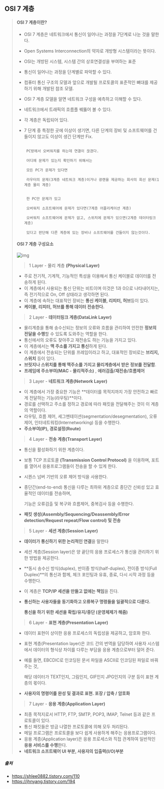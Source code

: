 ## OSI 7 계층

> #### OSI 7 계층이란?
>
> - OSI 7 계층은 네트워크에서 통신이 일어나는 과정을 7단계로 나눈 것을 말한다. 
>
> - Open Systems Interconnection의 약자로 개방형 시스템이라는 뜻이다.
>
> - OSI는 개방된 시스템, 시스템 간의 상호연결성을 부여하는 표준 
>
> - 통신이 일어나는 과정을 단계별로 파악할 수 있다.
>
> - 컴퓨터 통신 구조의 모델과 앞으로 개발될 프로토콜의 표준적인 뼈대를 제공하기 위해 개발된 참조 모델.
>
> - OSI 7 계층 모델을 알면 네트워크 구성을 예측하고 이해할 수 있다.
>
> - 네트워크에서 트래픽의 흐름플 꿰뚫어 볼 수 있다.
>
> - 각 계층은 독립되어 있다.
>
> - 7 단계 중 특정한 곳에 이상이 생기면, 다른 단계의 장비 및 소프트웨어를 건들이지 않고도 이상이 생긴 단계만 Fix.
>
>   ```
>   
>    PC방에서 오버워치를 하는데 연결이 끊겼다.
>   
>    어디에 문제가 있는지 확인하기 위해서는
>   
>    모든 PC가 문제가 있다면
>   
>    라우터의 문제(3계층 네트워크 계층)이거나 광랜을 제공하는 회사의 회선 문제(1계층 물리 계층)
>   
>   
>    한 PC만 문제가 있고  
>   
>    오버워치 소프트웨어에 문제가 있다면(7계층 어플리케이션 계층)
>   
>    오버워치 소프트웨어에 문제가 없고, 스위치에 문제가 있으면(2계층 데이터링크 계층)
>   
>    있다고 판단해 다른 계층에 있는 장비나 소프트웨어를 건들이지 않는것이다.
>   ```
>
>   
>
> #### OSI 7 계층 구성요소
>
> ![img](https://t1.daumcdn.net/cfile/tistory/995EFF355B74179035)
>
> >  1 Layer - 물리 계층 **(Physical Layer)**
>
> - 주로 전기적, 기계적, 기능적인 특성을 이용해서 통신 케이블로 데이터를 전송하게 된다. 
> - 이 계층에서 사용되는 통신 단위는 비트이며 이것은 1과 0으로 나타내어지는, 즉 전기적으로 On, Off 상태라고 생각하면 된다. 
> - 이 계층에 속하는 대표적인 장비는 **통신 케이블, 리피터, 허브**등이 있다.
> - **케이블, 리피터, 허브를 통해 데이터 전송한다.**
>
> 
>
> > 2 Layer - **데이터링크 계층(DataLink Layer)**
>
> - 물리계층을 통해 송수신되는 정보의 오류와 흐름을 관리하여 안전한 **정보의 전달을 수행**할 수 있도록 도와주는 역할을 한다. 
> - 통신에서의 오류도 찾아주고 재전송도 하는 기능을 가지고 있다.
> - 이 계층에서는 **맥 주소를 가지고 통신**하게 된다. 
> - 이 계층에서 전송되는 단위를 프레임이라고 하고, 대표적인 장비로는 **브리지, 스위치** 등이 있다.
> - **브릿지나 스위치를 통해 맥주소를 가지고 물리계층에서 받은 정보를 전달함**.
> - **프레임에 주소부여(MAC - 물리적주소)** , **에러검출/재전송/흐름제어**
>
> 
>
> >  3 Layer - **네트워크 계층(Network Layer)**
>
> - 이 계층에서 가장 중요한 기능은 **데이터를 목적지까지 가장 안전하고 빠르게 전달하는 기능(라우팅)**이다. 
> - 경로를 선택하고 주소를 정하고 경로에 따라 패킷을 전달해주는 것이 이 계층의 역할이다. 
> - 라우팅, 흐름 제어, 세그멘테이션(segmentation/desegmentation), 오류 제어, 인터네트워킹(Internetworking) 등을 수행한다. 
> - **주소부여(IP), 경로설정(Route)**
>
> 
>
> >  4 Layer - **전송 계층(Transport Layer)** 
>
> - 통신을 활성화하기 위한 계층이다. 
>
> - 보통 TCP 프로토콜 **(Transmission Control Protocol)** 을 이용하며, 포트를 열어서 응용프로그램들이 전송을 할 수 있게 한다. 
>
> - 시퀀스 넘버 기반의 오류 제어 방식을 사용한다. 
>
> - 종단간(end-to-end) 통신을 다루는 최하위 계층으로 종단간 신뢰성 있고 효율적인 데이터를 전송하며, 
>
>   기능은 오류검출 및 복구와 흐름제어, 중복검사 등을 수행한다.
>
> - **패킷 생성(Assembly/Sequencing/Deassembly/Error detection/Request repeat/Flow control) 및 전송**
>
> 
>
> > 5 Layer - **세션 계층(Session Layer)** 
>
> - **데이터가 통신하기 위한 논리적인 연결**을 말한다
>
> - 세션 계층(Session layer)은 양 끝단의 응용 프로세스가 통신을 관리하기 위한 방법을 제공한다. 
>
> - **동시 송수신 방식(duplex), 반이중 방식(half-duplex), 전이중 방식(Full Duplex)**의 통신과 함께, 체크 포인팅과 유휴, 종료, 다시 시작 과정 등을 수행한다. 
>
> - 이 계층은 **TCP/IP 세션을 만들고 없애는 책임**을 진다.
>
> - **통신하는 사용자들을 동기화하고 오류복구 명령들을 일괄적으로 다룬다.** 
>
>   **통신을 하기 위한 세션을 확립/유지/중단 (운영체제가 해줌)**
>
> 
>
> > 6 Layer - **표현 계층(Presentation Layer)**
>
> - 데이터 표현이 상이한 응용 프로세스의 독립성을 제공하고, 암호화 한다.
>
> - 표현 계층(Presentation layer)은 코드 간의 번역을 담당하여 사용자 시스템에서 데이터의 형식상 차이를 다루는 부담을 응용 계층으로부터 덜어 준다.
>
> - 예를 들면, EBCDIC로 인코딩된 문서 파일을 ASCII로 인코딩된 파일로 바꿔 주는 것, 
>
>   해당 데이터가 TEXT인지, 그림인지, GIF인지 JPG인지의 구분 등이 표현 계층의 몫이다.
>
> - **사용자의 명령어를 완성 및 결과로 표현. 포장 / 압축 / 암호화**
>
> 
>
> > 7 Layer - **응용 계층(Application Layer)**
>
> - 최종 목적지로서 HTTP, FTP, SMTP, POP3, IMAP, Telnet 등과 같은 프로토콜이 있다. 
> - 통신 패킷들은 방금 나열한 프로토콜에 의해 모두 처리된다.
> - 메일 프로그램은 프로토콜을 보다 쉽게 사용하게 해주는 응용프로그램이다. 
> - 응용 계층(Application layer)은 응용 프로세스와 직접 관계하여 일반적인 **응용 서비스를 수행**한다.
> - **네트워크 소프트웨어 UI 부분, 사용자의 입출력(I/O)부분**



##### 출처

- https://shlee0882.tistory.com/110
- https://jhnyang.tistory.com/194